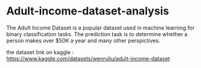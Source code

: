 # Adult-income-dataset-analysis
The Adult Income Dataset is a popular dataset used in machine learning for binary classification tasks. The prediction task is to determine whether a person makes over $50K a year and many other perspictives.



the dataset link on kaggle : https://www.kaggle.com/datasets/wenruliu/adult-income-dataset
